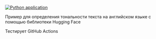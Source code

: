 [![Python application](https://github.com/smirnovaanastasia1234/ML_test_fastapi/actions/workflows/python-app.yml/badge.svg)](https://github.com/smirnovaanastasia1234/ML_test_fastapi/actions/workflows/python-app.yml)

Пример для определения тональности текста на английском языке с помощью библиотеки Hugging Face

Тестирует GitHub Actions


